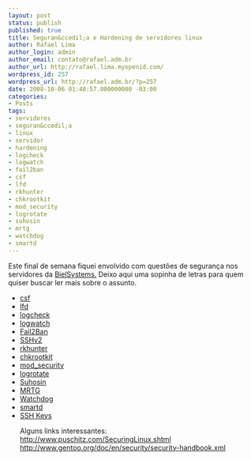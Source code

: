 ```yaml
---
layout: post
status: publish
published: true
title: Seguran&ccedil;a e Hardening de servidores linux
author: Rafael Lima
author_login: admin
author_email: contato@rafael.adm.br
author_url: http://rafael.lima.myopenid.com/
wordpress_id: 257
wordpress_url: http://rafael.adm.br/?p=257
date: 2008-10-06 01:48:57.000000000 -03:00
categories:
- Posts
tags:
- servidores
- seguran&ccedil;a
- linux
- servidor
- hardening
- logcheck
- logwatch
- fail2ban
- csf
- lfd
- rkhunter
- chkrootkit
- mod_security
- logrotate
- suhosin
- mrtg
- watchdog
- smartd
---
```

Este final de semana fiquei envolvido com quest&otilde;es de seguran&ccedil;a nos servidores da <a href="http://bielsystems.com.br">BielSystems.</a> Deixo aqui uma sopinha de letras para quem quiser buscar ler mais sobre o assunto.

<ul>
	<li><a href="http://configserver.com/cp/csf.html">csf</a></li>
	<li><a href="http://configserver.com/cp/csf.html">lfd</a></li>
	<li><a href="http://logcheck.org/">logcheck</a></li>
	<li><a href="http://www.logwatch.org/">logwatch</a></li>
	<li><a href="http://www.fail2ban.org">Fail2Ban</a></li>
	<li><a href="http://www.bmighty.com/security/showArticle.jhtml?articleID=203103226">SSHv2</a></li>
	<li><a href="http://sourceforge.net/projects/rkhunter/">rkhunter</a></li>
	<li><a href="http://www.chkrootkit.org/">chkrootkit</a></li>
	<li><a href="http://www.modsecurity.org/">mod_security</a></li>
	<li><a href="http://iain.cx/src/logrotate/">logrotate</a></li>
	<li><a href="http://www.hardened-php.net/suhosin/index.html">Suhosin</a></li>
	<li><a href="http://oss.oetiker.ch/mrtg/">MRTG</a></li>
	<li><a href="http://sourceforge.net/projects/watchdog/">Watchdog</a></li>
	<li><a href="http://smartmontools.sourceforge.net/">smartd</a></li>
	<li><a href="http://www.sshkeychain.org/mirrors/SSH-with-Keys-HOWTO/">SSH Keys</a></li>

Alguns links interessantes:
<a href="http://www.puschitz.com/SecuringLinux.shtml">http://www.puschitz.com/SecuringLinux.shtml</a>
<a href="http://www.gentoo.org/doc/en/security/security-handbook.xml">http://www.gentoo.org/doc/en/security/security-handbook.xml</a>

</ul>
